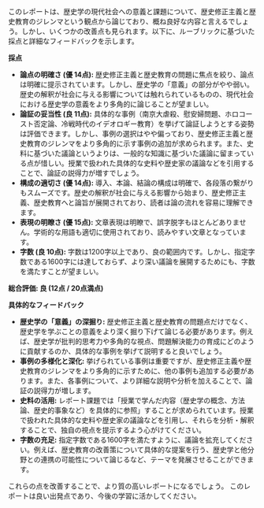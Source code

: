 このレポートは、歴史学の現代社会への意義と課題について、歴史修正主義と歴史教育のジレンマという観点から論じており、概ね良好な内容と言えるでしょう。しかし、いくつかの改善点も見られます。以下に、ルーブリックに基づいた採点と詳細なフィードバックを示します。

**採点**

* **論点の明確さ (優 14点):**  歴史修正主義と歴史教育の問題に焦点を絞り、論点は明確に提示されています。しかし、歴史学の「意義」の部分がやや弱い。歴史の解釈が社会に与える影響については触れられているものの、現代社会における歴史学の意義をより多角的に論じることが望ましい。
* **論証の妥当性 (良 11点):**  具体的な事例（南京大虐殺、慰安婦問題、ホロコースト否定論、冷戦時代のイデオロギー教育）を挙げて論証しようとする姿勢は評価できます。しかし、事例の選択はやや偏っており、歴史修正主義と歴史教育のジレンマをより多角的に示す事例の追加が求められます。また、史料に基づいた議論というよりは、一般的な知識に基づいた議論に留まっている点が惜しい。授業で扱われた具体的な史料や歴史家の議論などを引用することで、論証の説得力が増すでしょう。
* **構成の適切さ (優 14点):** 導入、本論、結論の構成は明確で、各段落の繋がりもスムーズです。歴史の解釈が社会に与える影響から始まり、歴史修正主義、歴史教育へと論旨が展開されており、読者は論の流れを容易に理解できます。
* **表現の明瞭さ (優 15点):** 文章表現は明瞭で、誤字脱字もほとんどありません。学術的な用語も適切に使用されており、読みやすい文章となっています。
* **字数 (良 10点):**  字数は1200字以上であり、良の範囲内です。しかし、指定字数である1600字には達しておらず、より深い議論を展開するためにも、字数を満たすことが望ましい。

**総合評価: 良 (12点 / 20点満点)**

**具体的なフィードバック**

* **歴史学の「意義」の深掘り:** 歴史修正主義と歴史教育の問題点だけでなく、歴史学を学ぶことの意義をより深く掘り下げて論じる必要があります。例えば、歴史学が批判的思考力や多角的な視点、問題解決能力の育成にどのように貢献するのか、具体的な事例を挙げて説明すると良いでしょう。
* **事例の多様化と深化:**  挙げられている事例は重要ですが、歴史修正主義や歴史教育のジレンマをより多角的に示すために、他の事例も追加する必要があります。また、各事例について、より詳細な説明や分析を加えることで、論証の説得力が増します。
* **史料の活用:** レポート課題では「授業で学んだ内容（歴史学の概念、方法論、歴史的事象など）を具体的に参照」することが求められています。授業で扱われた具体的な史料や歴史家の議論などを引用し、それらを分析・解釈することで、独自の視点を提示するよう心がけてください。
* **字数の充足:**  指定字数である1600字を満たすように、議論を拡充してください。例えば、歴史教育の改善策について具体的な提案を行う、歴史学と他分野との連携の可能性について論じるなど、テーマを発展させることができます。


これらの点を改善することで、より質の高いレポートになるでしょう。  このレポートは良い出発点であり、今後の学習に活かしてください。
